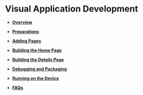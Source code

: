 # Visual Application Development<a name="EN-US_TOPIC_0000001111199420"></a>

-   **[Overview](device-camera-visual-overview.md)**  

-   **[Preparations](device-camera-visual-prepare.md)**  

-   **[Adding Pages](device-camera-visual-addpage.md)**  

-   **[Building the Home Page](device-camera-visual-first-page.md)**  

-   **[Building the Details Page](device-camera-visual-details.md)**  

-   **[Debugging and Packaging](device-camera-visual-debug.md)**  

-   **[Running on the Device](device-camera-visual-run.md)**  

-   **[FAQs](device-camera-visual-faqs.md)**  


